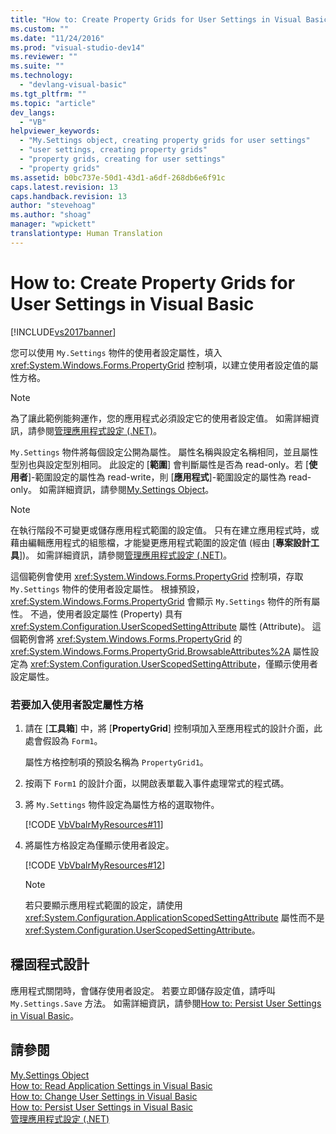```yaml
---
title: "How to: Create Property Grids for User Settings in Visual Basic | Microsoft Docs"
ms.custom: ""
ms.date: "11/24/2016"
ms.prod: "visual-studio-dev14"
ms.reviewer: ""
ms.suite: ""
ms.technology: 
  - "devlang-visual-basic"
ms.tgt_pltfrm: ""
ms.topic: "article"
dev_langs: 
  - "VB"
helpviewer_keywords: 
  - "My.Settings object, creating property grids for user settings"
  - "user settings, creating property grids"
  - "property grids, creating for user settings"
  - "property grids"
ms.assetid: b0bc737e-50d1-43d1-a6df-268db6e6f91c
caps.latest.revision: 13
caps.handback.revision: 13
author: "stevehoag"
ms.author: "shoag"
manager: "wpickett"
translationtype: Human Translation
---
```

# How to: Create Property Grids for User Settings in Visual Basic
[!INCLUDE[vs2017banner](../../../../csharp/includes/vs2017banner.md)]

您可以使用 `My.Settings` 物件的使用者設定屬性，填入 <xref:System.Windows.Forms.PropertyGrid> 控制項，以建立使用者設定值的屬性方格。  
  
> [!NOTE]
>  為了讓此範例能夠運作，您的應用程式必須設定它的使用者設定值。  如需詳細資訊，請參閱[管理應用程式設定 \(.NET\)](/visual-studio/ide/managing-application-settings-dotnet)。  
  
 `My.Settings` 物件將每個設定公開為屬性。  屬性名稱與設定名稱相同，並且屬性型別也與設定型別相同。  此設定的 \[**範圍**\] 會判斷屬性是否為 read\-only。若 \[**使用者**\]\-範圍設定的屬性為 read\-write，則 \[**應用程式**\]\-範圍設定的屬性為 read\-only。  如需詳細資訊，請參閱[My.Settings Object](../../../../visual-basic/language-reference/objects/my-settings-object.md)。  
  
> [!NOTE]
>  在執行階段不可變更或儲存應用程式範圍的設定值。  只有在建立應用程式時，或藉由編輯應用程式的組態檔，才能變更應用程式範圍的設定值 \(經由 \[**專案設計工具**\]\)。  如需詳細資訊，請參閱[管理應用程式設定 \(.NET\)](/visual-studio/ide/managing-application-settings-dotnet)。  
  
 這個範例會使用 <xref:System.Windows.Forms.PropertyGrid> 控制項，存取 `My.Settings` 物件的使用者設定屬性。  根據預設，<xref:System.Windows.Forms.PropertyGrid> 會顯示 `My.Settings` 物件的所有屬性。  不過，使用者設定屬性 \(Property\) 具有 <xref:System.Configuration.UserScopedSettingAttribute> 屬性 \(Attribute\)。  這個範例會將 <xref:System.Windows.Forms.PropertyGrid> 的 <xref:System.Windows.Forms.PropertyGrid.BrowsableAttributes%2A> 屬性設定為 <xref:System.Configuration.UserScopedSettingAttribute>，僅顯示使用者設定屬性。  
  
### 若要加入使用者設定屬性方格  
  
1.  請在 \[**工具箱**\] 中，將 \[**PropertyGrid**\] 控制項加入至應用程式的設計介面，此處會假設為 `Form1`。  
  
     屬性方格控制項的預設名稱為 `PropertyGrid1`。  
  
2.  按兩下 `Form1` 的設計介面，以開啟表單載入事件處理常式的程式碼。  
  
3.  將 `My.Settings` 物件設定為屬性方格的選取物件。  
  
     [!CODE [VbVbalrMyResources#11](../CodeSnippet/VS_Snippets_VBCSharp/VbVbalrMyResources#11)]  
  
4.  將屬性方格設定為僅顯示使用者設定。  
  
     [!CODE [VbVbalrMyResources#12](../CodeSnippet/VS_Snippets_VBCSharp/VbVbalrMyResources#12)]  
  
    > [!NOTE]
    >  若只要顯示應用程式範圍的設定，請使用 <xref:System.Configuration.ApplicationScopedSettingAttribute> 屬性而不是 <xref:System.Configuration.UserScopedSettingAttribute>。  
  
## 穩固程式設計  
 應用程式關閉時，會儲存使用者設定。  若要立即儲存設定值，請呼叫 `My.Settings.Save` 方法。  如需詳細資訊，請參閱[How to: Persist User Settings in Visual Basic](../../../../visual-basic/developing-apps/programming/app-settings/how-to-persist-user-settings.md)。  
  
## 請參閱  
 [My.Settings Object](../../../../visual-basic/language-reference/objects/my-settings-object.md)   
 [How to: Read Application Settings in Visual Basic](../../../../visual-basic/developing-apps/programming/app-settings/how-to-read-application-settings.md)   
 [How to: Change User Settings in Visual Basic](../../../../visual-basic/developing-apps/programming/app-settings/how-to-change-user-settings.md)   
 [How to: Persist User Settings in Visual Basic](../../../../visual-basic/developing-apps/programming/app-settings/how-to-persist-user-settings.md)   
 [管理應用程式設定 \(.NET\)](/visual-studio/ide/managing-application-settings-dotnet)